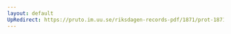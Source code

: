 ```yaml
---
layout: default
UpRedirect: https://pruto.im.uu.se/riksdagen-records-pdf/1871/prot-1871--fk--211/prot-1871--fk--211_007.pdf
---
```

